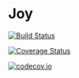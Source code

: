 # Joy

[![Build Status](https://travis-ci.org/lancebeet/Joy.jl.svg?branch=master)](https://travis-ci.org/lancebeet/Joy.jl)

[![Coverage Status](https://coveralls.io/repos/lancebeet/Joy.jl/badge.svg?branch=master&service=github)](https://coveralls.io/github/lancebeet/Joy.jl?branch=master)

[![codecov.io](http://codecov.io/github/lancebeet/Joy.jl/coverage.svg?branch=master)](http://codecov.io/github/lancebeet/Joy.jl?branch=master)

